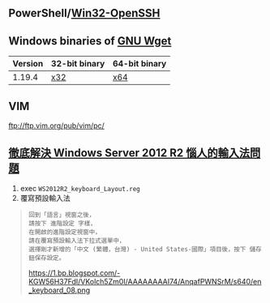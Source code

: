

## PowerShell/[Win32-OpenSSH](https://github.com/PowerShell/Win32-OpenSSH/releases)

## Windows binaries of [GNU Wget](https://eternallybored.org/misc/wget/)
|Version|32-bit binary|64-bit binary|
|-|-|-|
|1.19.4|[x32](https://eternallybored.org/misc/wget/1.19.4/32/wget.exe)|[x64](https://eternallybored.org/misc/wget/1.19.4/64/wget.exe)|

## VIM
ftp://ftp.vim.org/pub/vim/pc/


## [徹底解決 Windows Server 2012 R2 惱人的輸入法問題](http://www.weithenn.org/2015/01/ws2012r2-keyboard-layout.html)

1. exec `WS2012R2_keyboard_Layout.reg`
1. 覆寫預設輸入法
  >```
  >回到「語言」視窗之後，
  >請按下 進階設定 字樣，
  >在開啟的進階設定視窗中，
  >請在覆寫預設輸入法下拉式選單中，
  >選擇剛才新增的「中文 (繁體，台灣) - United States-國際」項目後，按下 儲存 鈕保存設定。
  >```
  >https://1.bp.blogspot.com/-KGW56H37FdI/VKolch5Zm0I/AAAAAAAAI74/AnqafPWNSrM/s640/en_keyboard_08.png
